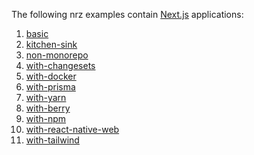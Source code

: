 The following nrz examples contain [Next.js](https://nextjs.org/) applications:

1. [basic](../basic/)
1. [kitchen-sink](../kitchen-sink/)
1. [non-monorepo](../non-monorepo/)
1. [with-changesets](../with-changesets/)
1. [with-docker](../with-docker/)
1. [with-prisma](../with-prisma)
1. [with-yarn](../with-yarn/)
1. [with-berry](../with-berry/)
1. [with-npm](../with-npm/)
1. [with-react-native-web](../with-react-native-web/)
1. [with-tailwind](../with-tailwind/)

<!-- NOTE: This list is linked to externally from Next.js (https://github.com/khulnasoft/next.js/tree/canary/examples/with-nrz) -->

